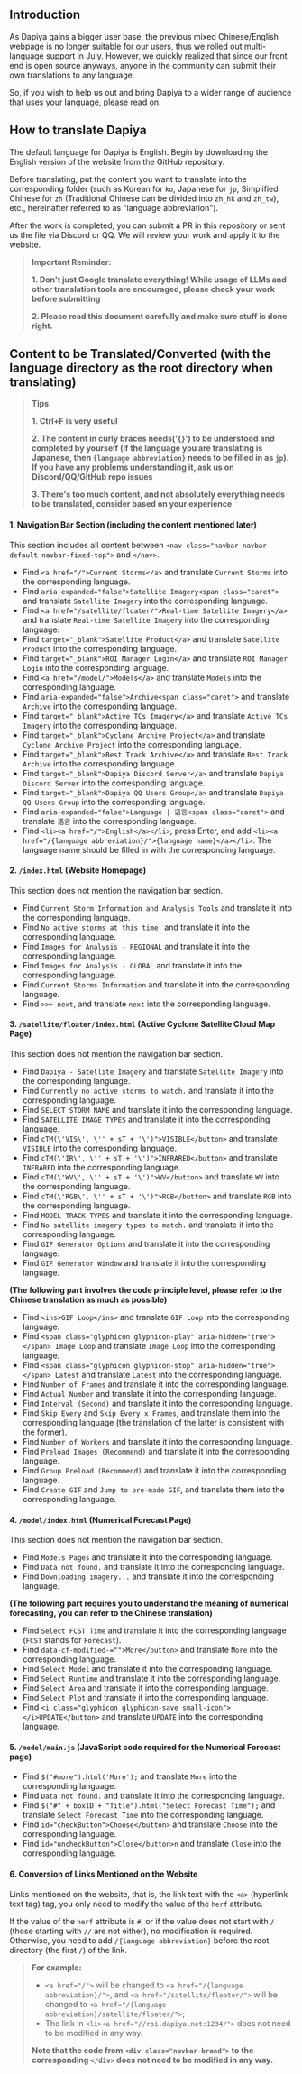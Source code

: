 ## Introduction

As Dapiya gains a bigger user base, the previous mixed Chinese/English webpage is no longer suitable for our users, thus we rolled out multi-language support in July. However, we quickly realized that since our front end is open source anyways, anyone in the community can submit their own translations to any language.

So, if you wish to help us out and bring Dapiya to a wider range of audience that uses your language, please read on.

## How to translate Dapiya

The default language for Dapiya is English. Begin by downloading the English version of the website from the GitHub repository.

Before translating, put the content you want to translate into the corresponding folder (such as Korean for `ko`, Japanese for `jp`, Simplified Chinese for `zh` (Traditional Chinese can be divided into `zh_hk` and `zh_tw`), etc., hereinafter referred to as "language abbreviation").

After the work is completed, you can submit a PR in this repository or sent us the file via Discord or QQ.  We will review your work and apply it to the website.

> **Important Reminder:**
> 
> **1. Don't just Google translate everything! While usage of LLMs and other translation tools are encouraged, please check your work before submitting**
> 
> **2. Please read this document carefully and make sure stuff is done right.**

## Content to be Translated/Converted (with the language directory as the root directory when translating)

> **Tips**
> 
> **1. Ctrl+F is very useful**
> 
> **2. The content in curly braces needs('{}') to be understood and completed by yourself (if the language you are translating is Japanese, then `{language abbreviation}` needs to be filled in as `jp`). If you have any problems understanding it, ask us on Discord/QQ/GitHub repo issues**
> 
> **3. There's too much content, and not absolutely everything needs to be translated, consider based on your experience**

#### 1. Navigation Bar Section (including the content mentioned later)

This section includes all content between `<nav class="navbar navbar-default navbar-fixed-top">` and `</nav>`.

* Find `<a href="/">Current Storms</a>` and translate `Current Storms` into the corresponding language.
* Find `aria-expanded="false">Satellite Imagery<span class="caret">` and translate `Satellite Imagery` into the corresponding language.
* Find `<a href="/satellite/floater/">Real-time Satellite Imagery</a>` and translate `Real-time Satellite Imagery` into the corresponding language.
* Find `target="_blank">Satellite Product</a>` and translate `Satellite Product` into the corresponding language.
* Find `target="_blank">ROI Manager Login</a>` and translate `ROI Manager Login` into the corresponding language.
* Find `<a href="/model/">Models</a>` and translate `Models` into the corresponding language.
* Find `aria-expanded="false">Archive<span class="caret">` and translate `Archive` into the corresponding language.
* Find `target="_blank">Active TCs Imagery</a>` and translate `Active TCs Imagery` into the corresponding language.
* Find `target="_blank">Cyclone Archive Project</a>` and translate `Cyclone Archive Project` into the corresponding language.
* Find `target="_blank">Best Track Archive</a>` and translate `Best Track Archive` into the corresponding language.
* Find `target="_blank">Dapiya Discord Server</a>` and translate `Dapiya Discord Server` into the corresponding language.
* Find `target="_blank">Dapiya QQ Users Group</a>` and translate `Dapiya QQ Users Group` into the corresponding language.
* Find `aria-expanded="false">Language | 语言<span class="caret">` and translate `语言` into the corresponding language.
* Find `<li><a href="/">English</a></li>`, press Enter, and add `<li><a href="/{language abbreviation}/">{language name}</a></li>`. The language name should be filled in with the corresponding language.

#### 2. `/index.html` (Website Homepage)

This section does not mention the navigation bar section.

* Find `Current Storm Information and Analysis Tools` and translate it into the corresponding language.
* Find `No active storms at this time.` and translate it into the corresponding language.
* Find `Images for Analysis - REGIONAL` and translate it into the corresponding language.
* Find `Images for Analysis - GLOBAL` and translate it into the corresponding language.
* Find `Current Storms Information` and translate it into the corresponding language.
* Find `>>> next`, and translate `next` into the corresponding language.

#### 3. `/satellite/floater/index.html` (Active Cyclone Satellite Cloud Map Page)

This section does not mention the navigation bar section.

* Find `Dapiya - Satellite Imagery` and translate `Satellite Imagery` into the corresponding language.
* Find `Currently no active storms to watch.` and translate it into the corresponding language.
* Find `SELECT STORM NAME` and translate it into the corresponding language.
* Find `SATELLITE IMAGE TYPES` and translate it into the corresponding language.
* Find `cTM(\'VIS\', \'' + sT + '\')">VISIBLE</button>` and translate `VISIBLE` into the corresponding language.
* Find `cTM(\'IR\', \'' + sT + '\')">INFRARED</button>` and translate `INFRARED` into the corresponding language.
* Find `cTM(\'WV\', \'' + sT + '\')">WV</button>` and translate `WV` into the corresponding language.
* Find `cTM(\'RGB\', \'' + sT + '\')">RGB</button>` and translate `RGB` into the corresponding language.
* Find `MODEL TRACK TYPES` and translate it into the corresponding language.
* Find `No satellite imagery types to match.` and translate it into the corresponding language.
* Find `GIF Generator Options` and translate it into the corresponding language.
* Find `GIF Generator Window` and translate it into the corresponding language.

**(The following part involves the code principle level, please refer to the Chinese translation as much as possible)**

* Find `<ins>GIF Loop</ins>` and translate `GIF Loop` into the corresponding language.
* Find `<span class="glyphicon glyphicon-play" aria-hidden="true"></span> Image Loop` and translate `Image Loop` into the corresponding language.
* Find `<span class="glyphicon glyphicon-stop" aria-hidden="true"></span> Latest` and translate `Latest` into the corresponding language.
* Find `Number of Frames` and translate it into the corresponding language.
* Find `Actual Number` and translate it into the corresponding language.
* Find `Interval (Second)` and translate it into the corresponding language.
* Find `Skip Every` and `Skip Every x Frames`, and translate them into the corresponding language (the translation of the latter is consistent with the former).
* Find `Number of Workers` and translate it into the corresponding language.
* Find `Preload Images (Recommend)` and translate it into the corresponding language.
* Find `Group Preload (Recommend)` and translate it into the corresponding language.
* Find `Create GIF` and `Jump to pre-made GIF`, and translate them into the corresponding language.

#### 4. `/model/index.html` (Numerical Forecast Page)

This section does not mention the navigation bar section.

* Find `Models Pages` and translate it into the corresponding language.
* Find `Data not found.` and translate it into the corresponding language.
* Find `Downloading imagery...` and translate it into the corresponding language.

**(The following part requires you to understand the meaning of numerical forecasting, you can refer to the Chinese translation)**

* Find `Select FCST Time` and translate it into the corresponding language (`FCST` stands for `Forecast`).
* Find `data-cf-modified-="">More</button>` and translate `More` into the corresponding language.
* Find `Select Model` and translate it into the corresponding language.
* Find `Select Runtime` and translate it into the corresponding language.
* Find `Select Area` and translate it into the corresponding language.
* Find `Select Plot` and translate it into the corresponding language.
* Find `<i class="glyphicon glyphicon-save small-icon"></i>UPDATE</button>` and translate `UPDATE` into the corresponding language.

#### 5. `/model/main.js` (JavaScript code required for the Numerical Forecast page)

* Find `$("#more").html('More');` and translate `More` into the corresponding language.
* Find `Data not found.` and translate it into the corresponding language.
* Find `$("#" + boxID + "Title").html("Select Forecast Time");` and translate `Select Forecast Time` into the corresponding language.
* Find `id="checkButton">Choose</button>` and translate `Choose` into the corresponding language.
* Find `id="uncheckButton">Close</button>n` and translate `Close` into the corresponding language.

#### 6. Conversion of Links Mentioned on the Website

Links mentioned on the website, that is, the link text with the `<a>` (hyperlink text tag) tag, you only need to modify the value of the `herf` attribute.

If the value of the `herf` attribute is `#`, or if the value does not start with `/` (those starting with `//` are not either), no modification is required. Otherwise, you need to add `/{language abbreviation}` before the root directory (the first `/`) of the link.

> **For example:**
> 
> * `<a href="/">` will be changed to `<a href="/{language abbreviation}/">`, and `<a href="/satellite/floater/">` will be changed to `<a href="/{language abbreviation}/satellite/floater/">`;
> * The link in `<li><a href="//roi.dapiya.net:1234/">` does not need to be modified in any way.
> 
> **Note that the code from `<div class="navbar-brand">` to the corresponding `</div>` does not need to be modified in any way.**
